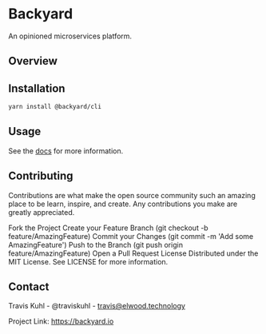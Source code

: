 # Backyard

An opinioned microservices platform.

## Overview

## Installation

```bash
yarn install @backyard/cli
```

## Usage
See the [docs](./docs) for more information.

## Contributing
Contributions are what make the open source community such an amazing place to be learn, inspire, and create. Any contributions you make are greatly appreciated.

Fork the Project
Create your Feature Branch (git checkout -b feature/AmazingFeature)
Commit your Changes (git commit -m 'Add some AmazingFeature')
Push to the Branch (git push origin feature/AmazingFeature)
Open a Pull Request
License
Distributed under the MIT License. See LICENSE for more information.

## Contact
Travis Kuhl - @traviskuhl - travis@elwood.technology

Project Link: https://backyard.io
